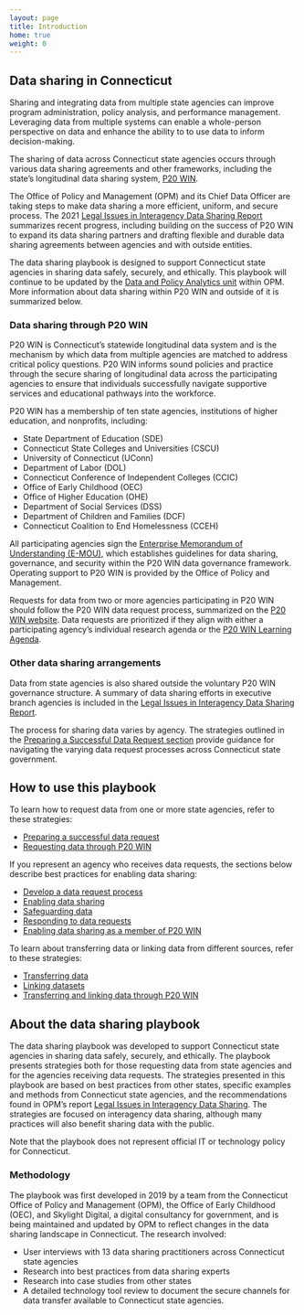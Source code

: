 ```yaml
---
layout: page
title: Introduction
home: true
weight: 0
---
```

## Data sharing in Connecticut 

Sharing and integrating data from multiple state agencies can improve program administration, policy analysis, and performance management. Leveraging data from multiple systems can enable a whole-person perspective on data and enhance the ability to to use data to inform decision-making. 

The sharing of data across Connecticut state agencies occurs through various data sharing agreements and other frameworks, including the state’s longitudinal data sharing system, [P20 WIN](https://portal.ct.gov/OPM/P20Win).

The Office of Policy and Management (OPM) and its Chief Data Officer are taking steps to make data sharing a more efficient, uniform, and secure process. The 2021 [Legal Issues in Interagency Data Sharing Report](https://portal.ct.gov/-/media/CT-Data/Legal-Issues-in-Interagency-Data-Sharing-Report-11521_merged.pdf) summarizes recent progress, including building on the success of P20 WIN to expand its data sharing partners and drafting flexible and durable data sharing agreements between agencies and with outside entities. 

The data sharing playbook is designed to support Connecticut state agencies in sharing data safely, securely, and ethically. This playbook will continue to be updated by the [Data and Policy Analytics unit](https://portal.ct.gov/OPM/Secr-General/Data-and-Policy-Analytics/Data-and-Policy-Analytics) within OPM. More information about data sharing within P20 WIN and outside of it is summarized below. 

### Data sharing through P20 WIN 

P20 WIN is Connecticut’s statewide longitudinal data system and is the mechanism by which data from multiple agencies are matched to address critical policy questions. P20 WIN informs sound policies and practice through the secure sharing of longitudinal data across the participating agencies to ensure that individuals successfully navigate supportive services and educational pathways into the workforce.

P20 WIN has a membership of ten state agencies, institutions of higher education, and nonprofits, including:

 * State Department of Education (SDE)
 * Connecticut State Colleges and Universities (CSCU)
 * University of Connecticut (UConn)
 * Department of Labor (DOL)
 * Connecticut Conference of Independent Colleges (CCIC)
 * Office of Early Childhood (OEC)
 * Office of Higher Education (OHE)
 * Department of Social Services (DSS)
 * Department of Children and Families (DCF)
 * Connecticut Coalition to End Homelessness (CCEH)

All participating agencies sign the [Enterprise Memorandum of Understanding (E-MOU)](https://portal.ct.gov/-/media/OPM/P20Win/NEW-Governance-Agreements/P20WIN-EMOU-SignedParticipatingAgencies-09092021.pdf), which establishes guidelines for data sharing, governance, and security within the P20 WIN data governance framework. Operating support to P20 WIN is provided by the Office of Policy and Management.

Requests for data from two or more agencies participating in P20 WIN should follow the P20 WIN data request process, summarized on the [P20 WIN website](https://portal.ct.gov/OPM/P20Win/Request-Data). Data requests are prioritized if they align with either a participating agency’s individual research agenda or the [P20 WIN Learning Agenda](https://portal.ct.gov/OPM/P20Win/Research-Agenda).

### Other data sharing arrangements 

Data from state agencies is also shared outside the voluntary P20 WIN governance structure. A summary of data sharing efforts in executive branch agencies is included in the [Legal Issues in Interagency Data Sharing Report](https://portal.ct.gov/-/media/CT-Data/PA-19153-Legal-Issues-in-Interagency-Data-Sharing-Report-11520.pdf). 

The process for sharing data varies by agency. The strategies outlined in the [Preparing a Successful Data Request section](https://ctopendata.github.io/data-sharing-playbook/preparing-a-successful-data-request/) provide guidance for navigating the varying data request processes across Connecticut state government. 

## How to use this playbook
To learn how to request data from one or more state agencies, refer to these strategies:
 * [Preparing a successful data request](/data-sharing-playbook/preparing-a-successful-data-request/)
 * [Requesting data through P20 WIN](/data-sharing-playbook/preparing-a-successful-data-request/#requesting-data-through-p20-win)

If you represent an agency who receives data requests, the sections below describe best practices for enabling data sharing:
 * [Develop a data request process](/data-sharing-playbook/enabling-data-sharing/#develop-a-data-request-process)
 * [Enabling data sharing](/data-sharing-playbook/enabling-data-sharing/)
 * [Safeguarding data](/data-sharing-playbook/safeguarding-data/)
 * [Responding to data requests](/data-sharing-playbook/responding-to-data-requests/)
 * [Enabling data sharing as a member of P20 WIN](/data-sharing-playbook/enabling-data-sharing/#enabling-data-sharing-as-a-member-of-p20-win)

To learn about transferring data or linking data from different sources, refer to these strategies:
 * [Transferring data](/data-sharing-playbook/transferring-data/)
 * [Linking datasets](/data-sharing-playbook/linking-datasests/)
 * [Transferring and linking data through P20 WIN](/data-sharing-playbook/linking-datasests/#transferring-and-linking-data-in-p20-win)

## About the data sharing playbook

The data sharing playbook was developed to support Connecticut state agencies in sharing data safely, securely, and ethically. The playbook presents strategies both for those requesting data from state agencies and for the agencies receiving data requests. 
The strategies presented in this playbook are based on best practices from other states, specific examples and methods from Connecticut state agencies, and the recommendations found in OPM’s report [Legal Issues in Interagency Data Sharing](https://portal.ct.gov/-/media/CT-Data/PA-19153-Legal-Issues-in-Interagency-Data-Sharing-Report-11520.pdf). The strategies are focused on interagency data sharing, although many practices will also benefit sharing data with the public.

Note that the playbook does not represent official IT or technology policy for Connecticut. 

### Methodology
The playbook was first developed in 2019 by a team from the Connecticut Office of Policy and Management (OPM), the Office of Early Childhood (OEC), and Skylight Digital, a digital consultancy for government, and is being maintained and updated by OPM to reflect changes in the data sharing landscape in Connecticut. 
The research involved:

* User interviews with 13 data sharing practitioners across Connecticut state agencies
* Research into best practices from data sharing experts
* Research into case studies from other states
* A detailed technology tool review to document the secure channels for data transfer available to Connecticut state agencies.
